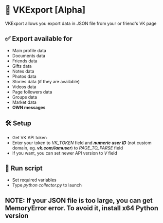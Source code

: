 # 📄 VKExport [Alpha]

VKExport allows you export data in JSON file from your or friend's VK page

## ✅ Export available for
* Main profile data
* Documents  data
* Friends data
* Gifts data
* Notes data
* Photos data
* Stories data (if they are available)
* Videos data
* Page followers data
* Groups data
* Market data
* ****OWN messages****

## 🛠 Setup
* Get VK API token
* Enter your token to *VK_TOKEN* field and ***numeric user ID*** (not custom domain, eg. ***vk.com/iamuser***) to *PAGE_TO_PARSE* field
* If you want, you can set newer API version to *V* field

## 🔌 Run script
* Set required variables
* Type *python collector.py* to launch

## NOTE: If your JSON file is too large, you can get MemoryError error. To avoid it, install x64 Python version
